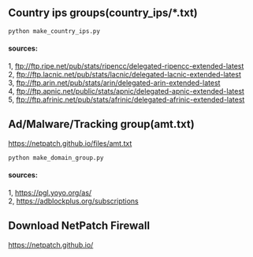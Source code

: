 ## Country ips groups(country_ips/*.txt)

    python make_country_ips.py
    
#### sources:

1, ftp://ftp.ripe.net/pub/stats/ripencc/delegated-ripencc-extended-latest  
2, ftp://ftp.lacnic.net/pub/stats/lacnic/delegated-lacnic-extended-latest  
3, ftp://ftp.arin.net/pub/stats/arin/delegated-arin-extended-latest  
4, ftp://ftp.apnic.net/public/stats/apnic/delegated-apnic-extended-latest  
5, ftp://ftp.afrinic.net/pub/stats/afrinic/delegated-afrinic-extended-latest  


## Ad/Malware/Tracking group(amt.txt)

<https://netpatch.github.io/files/amt.txt>

    python make_domain_group.py
    
#### sources:

1, <https://pgl.yoyo.org/as/>  
2, <https://adblockplus.org/subscriptions>  


## Download NetPatch Firewall

<https://netpatch.github.io/>

